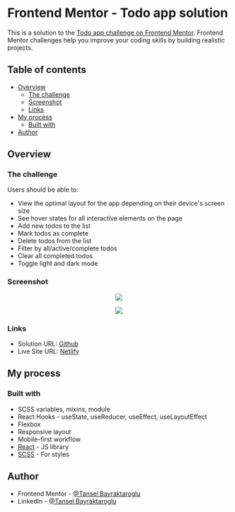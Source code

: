 # Frontend Mentor - Todo app solution

This is a solution to the [Todo app challenge on Frontend Mentor](https://www.frontendmentor.io/challenges/todo-app-Su1_KokOW). Frontend Mentor challenges help you improve your coding skills by building realistic projects.

## Table of contents

- [Overview](#overview)
  - [The challenge](#the-challenge)
  - [Screenshot](#screenshot)
  - [Links](#links)
- [My process](#my-process)
  - [Built with](#built-with)
- [Author](#author)

## Overview

### The challenge

Users should be able to:

- View the optimal layout for the app depending on their device's screen size
- See hover states for all interactive elements on the page
- Add new todos to the list
- Mark todos as complete
- Delete todos from the list
- Filter by all/active/complete todos
- Clear all completed todos
- Toggle light and dark mode

### Screenshot

<p align="center">
  <img src="https://user-images.githubusercontent.com/58618654/205618558-18012626-2ef0-4bc1-996c-ede8275abcb7.jpg" />
</p>
<p align="center">
   <img src="https://user-images.githubusercontent.com/58618654/205618724-b8fe83a1-ab5e-4f99-91e6-8612e0e32e9f.jpg" />
</p>

### Links

- Solution URL: [Github](https://github.com/tanselbay1/todo-app)
- Live Site URL: [Netlify](https://visionary-taffy-699c5d.netlify.app)

## My process

### Built with

- SCSS variables, mixins, module
- React Hooks - useState, useReducer, useEffect, useLayoutEffect
- Flexbox
- Responsive layout
- Mobile-first workflow
- [React](https://reactjs.org/) - JS library
- [SCSS](https://sass-lang.com) - For styles

## Author

- Frontend Mentor - [@Tansel Bayraktaroglu](https://www.frontendmentor.io/profile/tanselbay1)
- LinkedIn - [@Tansel Bayraktaroglu](https://www.linkedin.com/in/tansel-bayraktaroglu-28082a96/)
